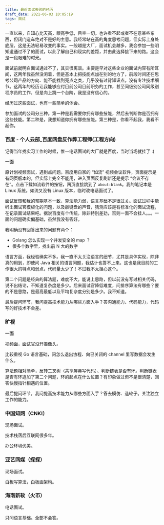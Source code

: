 ```yaml
---
title: 最近面试失败的经历
draft_date: 2021-06-03 10:05:19
tags: 面试
---
```


一直以来，自知心比天高，眼高手低，目空一切。也许看不起或者不在意某些东西，但闭门造车绝对不是好的主意。我经常站在高的角度思考问题，但实际上身处底层，这是无法轻易改变的事实。一般越是大厂，面试机会越多，我会参加一些明知道通过不了的面试，以此了解自己和现实的差距，并由此选择接下来的路。这会是一段艰难的时光。

面试前就明白面试通过不了，其实很离谱。主要是早对这些企业的面试内容有所耳闻，这两年我虽然没闲着，但是基本上把技能点加在别的地方了，前段时间还在思考公司产品的方向、能不能找到亮点之类，几乎没有过背知识点，没有专注技术细节。这两年的经历让我能够应付目前公司目前职务的工作，甚至同级别公司同级别程序员的工作，但是向上跳一个台阶，我是没有信心的。

经历过这些面试，也有一些简单的体会。

参加面试的公司分三种。第一种是我需要你拥有哪些技能，然后去判断你是否拥有这些技能。第二种是，我想知道你拥有哪些技能。第三种是，你看不起我，我看不起你。

### 百度 - 个人云部_百度网盘反作弊工程师(工程方向)

记得当年找实习工作的时候，惟一电话面试的大厂就是百度，当时当场就挂了 :) 

**一面**

原计划视频面试，遇到点问题。百度用自家的 “如流” 视频会议软件，页面提示是有网页版本的，但实际上完全不能用，进入页面反复刷新还是提示 “会议不存在”。点击下载如流软件的按钮，网页直接跳到了 `about:blank`。我的笔记本是 Linux 系统，如流又没有 Linux 版本，临时改电话面试了。

面试反馈和我的预期基本一致，算法能力弱，语言基础不是很过关。面试过程中能听出面试官模板化的问题，以及敲键盘的声音，猜测应该是有标准化的面试流程，在记录面试结果吧。据说百度有个传统，除非特别差劲，否则一面不会挂人。。。一面的问题确实偏基础，虽然我没有答好。

我明确没有回答出来的问题有两个：

- Golang 怎么实现一个并发安全的 map ？
- 很多个数字里，找出前 N 大的数字

语言方面，我经验确实不多。我一直不太关注语言的细节，尤其是具体实现，除非真的用到，即使问 Java 相关的语言问题，我估计也答不上来。这也是我目前的工作很大的特点和弱点，代码量太少了！不过我不太担心这个。

第二个问题是经典的算法题，难度不大，能说上思路，但以前没有写过相关代码，说不出结论，不知道复杂度是多少。后来面试官降低难度，问排序算法有哪些？要的不是思路，是最高最低以及平均复杂度分别是多少。我不知道。

最后提问环节，我问提高技术能力从哪些方面入手？答沟通能力、代码能力，代码写的好技术不会差。

### 旷视

**一面**

视频面，面试官没开摄像头。

比较重视 Go 语言基础，问怎么退出协程、向已关闭的 channel 里写数据会发生什么。

算法题相对简单，反转二叉树（共享屏幕写代码）、判断链表是否有环。判断链表是否有环追加了第二个问题，环的起点在什么位置？有印象做过但不是很清楚，回答快慢指针相遇的位置。

最后提问环节，我问提高技术能力从哪些方面入手？答去模仿、造轮子。关注独立工作的能力。

### 中国知网（CNKI）

现场面试。

技术栈落后互联网很多年。

办公环境优美。

### 亚艺网媒（探探）

现场面试。

白板写算法，白板画架构。

### 海南新软（火币）

电话面试。

只问语言基础。全部不会答。


